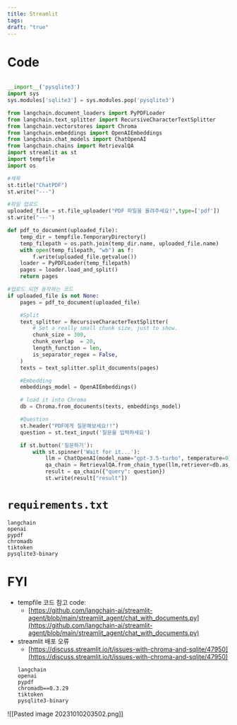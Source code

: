 ```yaml
---
title: Streamlit
tags: 
draft: "true"
---
```

# Code
```python

__import__('pysqlite3')
import sys
sys.modules['sqlite3'] = sys.modules.pop('pysqlite3')

from langchain.document_loaders import PyPDFLoader
from langchain.text_splitter import RecursiveCharacterTextSplitter
from langchain.vectorstores import Chroma
from langchain.embeddings import OpenAIEmbeddings
from langchain.chat_models import ChatOpenAI
from langchain.chains import RetrievalQA
import streamlit as st
import tempfile
import os

#제목
st.title("ChatPDF")
st.write("---")

#파일 업로드
uploaded_file = st.file_uploader("PDF 파일을 올려주세요!",type=['pdf'])
st.write("---")

def pdf_to_document(uploaded_file):
    temp_dir = tempfile.TemporaryDirectory()
    temp_filepath = os.path.join(temp_dir.name, uploaded_file.name)
    with open(temp_filepath, "wb") as f:
        f.write(uploaded_file.getvalue())
    loader = PyPDFLoader(temp_filepath)
    pages = loader.load_and_split()
    return pages

#업로드 되면 동작하는 코드
if uploaded_file is not None:
    pages = pdf_to_document(uploaded_file)

    #Split
    text_splitter = RecursiveCharacterTextSplitter(
        # Set a really small chunk size, just to show.
        chunk_size = 300,
        chunk_overlap  = 20,
        length_function = len,
        is_separator_regex = False,
    )
    texts = text_splitter.split_documents(pages)

    #Embedding
    embeddings_model = OpenAIEmbeddings()

    # load it into Chroma
    db = Chroma.from_documents(texts, embeddings_model)

    #Question
    st.header("PDF에게 질문해보세요!!")
    question = st.text_input('질문을 입력하세요')

    if st.button('질문하기'):
        with st.spinner('Wait for it...'):
            llm = ChatOpenAI(model_name="gpt-3.5-turbo", temperature=0)
            qa_chain = RetrievalQA.from_chain_type(llm,retriever=db.as_retriever())
            result = qa_chain({"query": question})
            st.write(result["result"])
```

# `requirements.txt`

```
langchain
openai 
pypdf 
chromadb 
tiktoken 
pysqlite3-binary
```

# FYI
- tempfile 코드 참고 code:
    - [https://github.com/langchain-ai/streamlit-agent/blob/main/streamlit_agent/chat_with_documents.py](https://github.com/langchain-ai/streamlit-agent/blob/main/streamlit_agent/chat_with_documents.py)
- streamlit 배포 오류
    - [https://discuss.streamlit.io/t/issues-with-chroma-and-sqlite/47950](https://discuss.streamlit.io/t/issues-with-chroma-and-sqlite/47950)
	```
	langchain 
	openai 
	pypdf 
	chromadb==0.3.29 
	tiktoken 
	pysqlite3-binary
	```

![[Pasted image 20231010203502.png]]